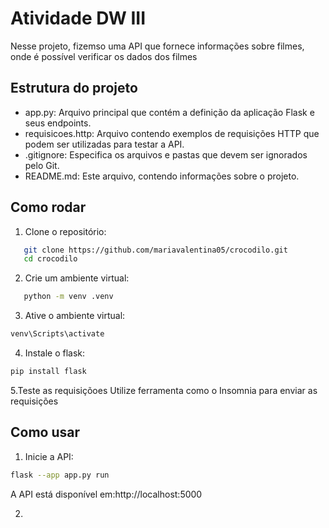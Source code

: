 # Atividade DW III
Nesse projeto, fizemso uma API que fornece informações sobre filmes, onde é possível verificar os dados dos filmes

## Estrutura do projeto  

- app.py: Arquivo principal que contém a definição da aplicação Flask e seus endpoints.
- requisicoes.http: Arquivo contendo exemplos de requisições HTTP que podem ser utilizadas para testar a API.
- .gitignore: Especifica os arquivos e pastas que devem ser ignorados pelo Git.
- README.md: Este arquivo, contendo informações sobre o projeto.

##  Como rodar

1. Clone o repositório:
```bash
   git clone https://github.com/mariavalentina05/crocodilo.git
   cd crocodilo
```

2. Crie um ambiente virtual:
```bash
   python -m venv .venv
```

3. Ative o ambiente virtual:
```bash
venv\Scripts\activate
```

4. Instale o flask:
```bash
pip install flask
```

5.Teste as requisiçõoes 
Utilize ferramenta como o Insomnia para enviar as requisições 

## Como usar 
1. Inicie a API:
```bash
flask --app app.py run
```
A API está disponível em:http://localhost:5000 

2.
 







